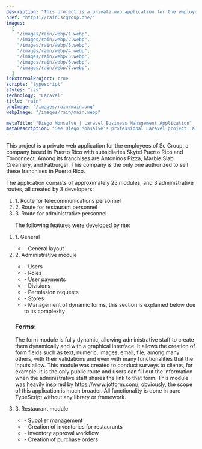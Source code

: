 ```yaml
---
description: "This project is a private web application for the employees of Sc Group"
href: "https://rain.scgroup.one/"
images:
  [
    "/images/rain/webp/1.webp",
    "/images/rain/webp/2.webp",
    "/images/rain/webp/3.webp",
    "/images/rain/webp/4.webp",
    "/images/rain/webp/5.webp",
    "/images/rain/webp/6.webp",
    "/images/rain/webp/7.webp",
  ]
isExternalProject: true
scripts: "typescript"
styles: "css"
technology: "Laravel"
title: "rain"
pngImage: "/images/rain/main.png"
webpImage: "/images/rain/main.webp"

metaTitle: "Diego Monsalve | Laravel Business Management Application"
metaDescription: "See Diego Monsalve's professional Laravel project: a comprehensive internal application streamlining inventory, permit requests, and agenda management for a company."
---
```


<p class="leading-7 my-4" >
This project is a private web application for the employees of Sc Group, a company based in Puerto Rico with subsidiaries Skytel Puerto Rico and Truconnect. Among its franchises are Antoninos Pizza, Marble Slab Creamery, and Fatburger. This company is the only one authorized to sell these franchises in Puerto Rico.
</p>

<p class="leading-7 my-4" >
The application consists of approximately 25 modules, and 3 administrative routes, all created by 3 developers:
</p>

<ol class="px-4" >
  <li> 1. Route for telecommunications personnel</li>
  <li> 2. Route for restaurant personnel</li> 
  <li> 3. Route for administrative personnel</li>
</ol>

<ol class="px-4" >

  <p  class="leading-7 my-4" >The following features were developed by me:</p>

  <li > 1. General</li>

  <ul class="px-4" >
    <li> - General layout</li>
  </ul>

  <li class="leading-7 my-4"> 2. Administrative module </li>

  <ul class="px-4" >
    <li> - Users </li> 
    <li> - Roles </li>
    <li> - User payments </li>
    <li> - Divisions </li>
    <li> - Permission requests </li>
    <li> - Stores </li>
    <li> - Management of dynamic forms, this section is explained below due to its complexity </li>
  </ul>

  <h3 class="leading-5 my-6 font-bold"> Forms:</h3>

  <p class="leading-7 my-4">The form module is fully dynamic, allowing administrative staff to create them dynamically and with a graphical interface. It allows the creation of form fields such as text, numeric, images, email, file; among many others, with their validations and even with many functionalities that the inputs allow. This module was created to conduct surveys to clients, for example. It is the only public route and users can fill out the information when the administrative staff shares the link to that form. This module was heavily inspired by https://www.jotform.com/, obviously, the scope of this application is much broader. All functionality is done in pure TypeScript without any library or framework.
  </p>

  <li> 3. Restaurant module </li>

  <ul class="px-4" > 
    <li> - Supplier management </li>
    <li> - Creation of inventories for restaurants </li> 
    <li> - Inventory approval workflow </li>
    <li> - Creation of purchase orders </li>
  </ul>
</ol>
